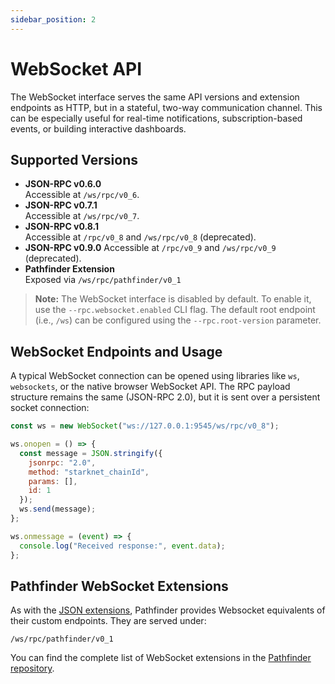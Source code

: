 ```yaml
---
sidebar_position: 2
---
```


# WebSocket API

The WebSocket interface serves the same API versions and extension endpoints as HTTP, but in a stateful, two-way communication channel. This can be especially useful for real-time notifications, subscription-based events, or building interactive dashboards.
 
## Supported Versions
- **JSON-RPC v0.6.0**  
  Accessible at `/ws/rpc/v0_6`.
- **JSON-RPC v0.7.1**  
  Accessible at `/ws/rpc/v0_7`.
- **JSON-RPC v0.8.1**  
  Accessible at `/rpc/v0_8` and `/ws/rpc/v0_8` (deprecated).
- **JSON-RPC v0.9.0**
  Accessible at `/rpc/v0_9` and `/ws/rpc/v0_9` (deprecated).
- **Pathfinder Extension**  
  Exposed via `/ws/rpc/pathfinder/v0_1`

> **Note:** The WebSocket interface is disabled by default. To enable it, use the `--rpc.websocket.enabled` CLI flag. The default root endpoint (i.e., `/ws`) can be configured using the `--rpc.root-version` parameter.

## WebSocket Endpoints and Usage
A typical WebSocket connection can be opened using libraries like `ws`, `websockets`, or the native browser WebSocket API. The RPC payload structure remains the same (JSON-RPC 2.0), but it is sent over a persistent socket connection:

```js title="WebSocket Connection Example in Node.js"
const ws = new WebSocket("ws://127.0.0.1:9545/ws/rpc/v0_8");

ws.onopen = () => {
  const message = JSON.stringify({
    jsonrpc: "2.0",
    method: "starknet_chainId",
    params: [],
    id: 1
  });
  ws.send(message);
};

ws.onmessage = (event) => {
  console.log("Received response:", event.data);
};
```

## Pathfinder WebSocket Extensions

As with the [JSON extensions](json-rpc-api#pathfinder-json-extensions), Pathfinder provides Websocket equivalents of their custom endpoints. They are served under:
```
/ws/rpc/pathfinder/v0_1
```

You can find the complete list of WebSocket extensions in the [Pathfinder repository](https://github.com/eqlabs/pathfinder/blob/main/specs/rpc/pathfinder_ws.json).
